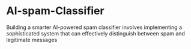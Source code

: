 # AI-spam-Classifier
Building a smarter AI-powered spam classifier involves implementing a sophisticated system that can effectively distinguish between spam and legitimate messages
